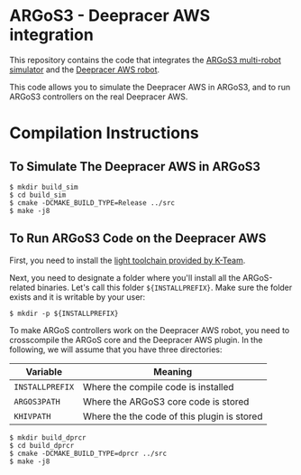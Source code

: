 # ARGoS3 - Deepracer AWS integration #

This repository contains the code that integrates the [ARGoS3 multi-robot simulator](http://www.argos-sim.info) and the [Deepracer AWS robot](https://aws.amazon.com/deepracer/).

This code allows you to simulate the Deepracer AWS in ARGoS3, and to run ARGoS3 controllers on the real Deepracer AWS.

# Compilation Instructions #

## To Simulate The Deepracer AWS in ARGoS3 ##

    $ mkdir build_sim
    $ cd build_sim
    $ cmake -DCMAKE_BUILD_TYPE=Release ../src
    $ make -j8
    
## To Run ARGoS3 Code on the Deepracer AWS ##

First, you need to install the [light toolchain provided by K-Team](http://ftp.k-team.com/KheperaIV/software/Gumstix%20COM%20Y/light_tools/poky-glibc-i686-khepera4-image-cortexa8hf-vfp-neon-toolchain-1.8.sh).

Next, you need to designate a folder where you'll install all the ARGoS-related binaries. Let's call this folder `${INSTALLPREFIX}`. Make sure the folder exists and it is writable by your user:

    $ mkdir -p ${INSTALLPREFIX}

To make ARGoS controllers work on the Deepracer AWS robot, you need to crosscompile the ARGoS core and the Deepracer AWS plugin. In the following, we will assume that you have three directories:

| Variable        | Meaning                                     |
|-----------------|---------------------------------------------|
| `INSTALLPREFIX` | Where the compile code is installed         |
| `ARGOS3PATH`    | Where the ARGoS3 core code is stored        |
| `KHIVPATH`      | Where the the code of this plugin is stored |

    $ mkdir build_dprcr
    $ cd build_dprcr
    $ cmake -DCMAKE_BUILD_TYPE=dprcr ../src
    $ make -j8
